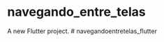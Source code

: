 # navegando_entre_telas

A new Flutter project.
#   n a v e g a n d o e n t r e t e l a s _ f l u t t e r  
 